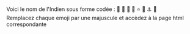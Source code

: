 
Voici le nom de l'Indien sous forme codée :
🦘 🥑 🍕 🦊 ⭐ 🥝 ⚓ 🐀  
Remplacez chaque emoji par une majuscule et accèdez à la page html correspondante
